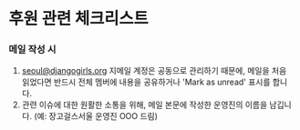 # 후원 관련 체크리스트

### 메일 작성 시
1. seoul@djangogirls.org 지메일 계정은 공동으로 관리하기 때문에, 메일을 처음 읽었다면 반드시 전체 멤버에 내용을 공유하거나 'Mark as unread' 표시를 합니다.
2. 관련 이슈에 대한 원활한 소통을 위해, 메일 본문에 작성한 운영진의 이름을 남깁니다. (예: 장고걸스서울 운영진 OOO 드림)
